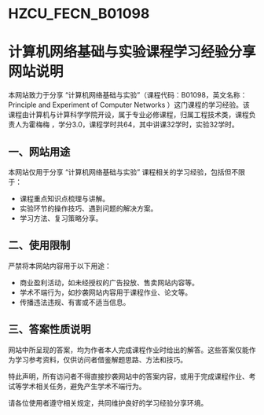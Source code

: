 # HZCU_FECN_B01098
# 计算机网络基础与实验课程学习经验分享网站说明
本网站致力于分享 “计算机网络基础与实验”（课程代码：B01098，英文名称：Principle and Experiment of Computer Networks ）这门课程的学习经验。该课程由计算机与计算科学学院开设，属于专业必修课程，归属工程技术类，课程负责人为霍梅梅 ，学分3.0，课程学时共64，其中讲课32学时，实验32学时。

## 一、网站用途
本网站仅用于分享 “计算机网络基础与实验” 课程相关的学习经验，包括但不限于：
- 课程重点知识点梳理与讲解。
- 实验环节的操作技巧、遇到问题的解决方案。
- 学习方法、复习策略分享。

## 二、使用限制
严禁将本网站内容用于以下用途：
- 商业盈利活动，如未经授权的广告投放、售卖网站内容等。
- 学术不端行为，如抄袭网站内容用于课程作业、论文等。
- 传播违法违规、有害或不适当信息。

## 三、答案性质说明
网站中所呈现的答案，均为作者本人完成课程作业时给出的解答。这些答案仅能作为学习参考资料，仅供访问者借鉴解题思路、方法和技巧。

特此声明，所有访问者不得直接抄袭网站中的答案内容，或用于完成课程作业、考试等学术相关任务，避免产生学术不端行为。

请各位使用者遵守相关规定，共同维护良好的学习经验分享环境。